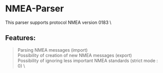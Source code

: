 # NMEA-Parser
This parser supports protocol NMEA version 0183 \

## Features:
> Parsing NMEA messages (import) \
> Possibility of creation of new NMEA messages (export) \
> Possibility of ignoring less important NMEA standards (strict mode : 0) \
